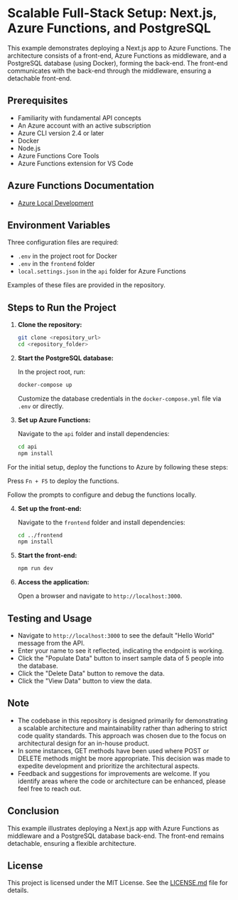 # Scalable Full-Stack Setup: Next.js, Azure Functions, and PostgreSQL

This example demonstrates deploying a Next.js app to Azure Functions. The architecture consists of a front-end, Azure Functions as middleware, and a PostgreSQL database (using Docker), forming the back-end. The front-end communicates with the back-end through the middleware, ensuring a detachable front-end.

## Prerequisites

- Familiarity with fundamental API concepts
- An Azure account with an active subscription
- Azure CLI version 2.4 or later
- Docker
- Node.js
- Azure Functions Core Tools
- Azure Functions extension for VS Code

## Azure Functions Documentation

- [Azure Local Development](https://learn.microsoft.com/en-us/azure/azure-functions/create-first-function-vs-code-typescript?source=recommendations&pivots=nodejs-model-v4)

## Environment Variables

Three configuration files are required:

- `.env` in the project root for Docker
- `.env` in the `frontend` folder
- `local.settings.json` in the `api` folder for Azure Functions

Examples of these files are provided in the repository.

## Steps to Run the Project

1. **Clone the repository:**

   ```bash
   git clone <repository_url>
   cd <repository_folder>
   ```

2. **Start the PostgreSQL database:**

   In the project root, run:

   ```bash
   docker-compose up
   ```

   Customize the database credentials in the `docker-compose.yml` file via `.env` or directly.

3. **Set up Azure Functions:**

   Navigate to the `api` folder and install dependencies:

   ```bash
   cd api
   npm install
   ```

For the initial setup, deploy the functions to Azure by following these steps:

 Press `Fn + F5` to deploy the functions.


   Follow the prompts to configure and debug the functions locally.

4. **Set up the front-end:**

   Navigate to the `frontend` folder and install dependencies:

   ```bash
   cd ../frontend
   npm install
   ```

5. **Start the front-end:**

   ```bash
   npm run dev
   ```

6. **Access the application:**

   Open a browser and navigate to `http://localhost:3000`.

## Testing and Usage

- Navigate to `http://localhost:3000` to see the default "Hello World" message from the API.
- Enter your name to see it reflected, indicating the endpoint is working.
- Click the "Populate Data" button to insert sample data of 5 people into the database.
- Click the "Delete Data" button to remove the data.
- Click the "View Data" button to view the data.

## Note

- The codebase in this repository is designed primarily for demonstrating a scalable architecture and maintainability rather than adhering to strict code quality standards. This approach was chosen due to the focus on architectural design for an in-house product.
- In some instances, GET methods have been used where POST or DELETE methods might be more appropriate. This decision was made to expedite development and prioritize the architectural aspects.
- Feedback and suggestions for improvements are welcome. If you identify areas where the code or architecture can be enhanced, please feel free to reach out.

## Conclusion

This example illustrates deploying a Next.js app with Azure Functions as middleware and a PostgreSQL database back-end. The front-end remains detachable, ensuring a flexible architecture.

## License

This project is licensed under the MIT License. See the [LICENSE.md](LICENSE.md) file for details.

